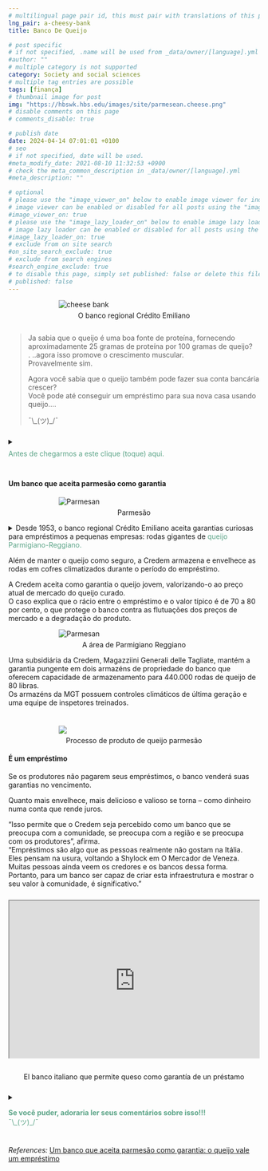 ```yaml
---
# multilingual page pair id, this must pair with translations of this page. (This name must be unique)
lng_pair: a-cheesy-bank
title: Banco De Queijo

# post specific
# if not specified, .name will be used from _data/owner/[language].yml
#author: ""
# multiple category is not supported
category: Society and social sciences
# multiple tag entries are possible
tags: [finança]
# thumbnail image for post
img: "https://hbswk.hbs.edu/images/site/parmesean.cheese.png"
# disable comments on this page
# comments_disable: true

# publish date
date: 2024-04-14 07:01:01 +0100
# seo
# if not specified, date will be used.
#meta_modify_date: 2021-08-10 11:32:53 +0900
# check the meta_common_description in _data/owner/[language].yml
#meta_description: ""

# optional
# please use the "image_viewer_on" below to enable image viewer for individual pages or posts (_posts/ or [language]/_posts folders).
# image viewer can be enabled or disabled for all posts using the "image_viewer_posts: true" setting in _data/conf/main.yml.
#image_viewer_on: true
# please use the "image_lazy_loader_on" below to enable image lazy loader for individual pages or posts (_posts/ or [language]/_posts folders).
# image lazy loader can be enabled or disabled for all posts using the "image_lazy_loader_posts: true" setting in _data/conf/main.yml.
#image_lazy_loader_on: true
# exclude from on site search
#on_site_search_exclude: true
# exclude from search engines
#search_engine_exclude: true
# to disable this page, simply set published: false or delete this file
# published: false
---
```


<style>
    container{
              float:left;
			  width:100%;
			  margin-bottom: 10px;			                
             }
	image-container{
		width: 30%;
		float:left;
		border: hidden; 
		margin: 20px;
	}
	img{
		object-fit:contain;	  	
	}
    container-text{	
       /* width: 40%; 
        margin-left: 5px;*/
        display: block;
        margin-top: 20px; 
        padding-top: 1 px;
        /* border: solid 1px; */
	}

    ol{
        list-style-type: upper-roman;
        
    }

   /* used as <p class="vertical"></p> instead I can also use <blockquote> 
     or > in md
      */
    video-container{   
		width: 60%;
		float:left;
		border: hidden; 
		margin: 20px;
    }

    iframe{
       position: relative; 
        top: 0; 
        left: 0; 
        width: 100%; 
        height: 100%; 
        object-fit-contain;
    }


	.vertical{
    border-left: 4px solid;
    border-right: 4px solid;
    border-radius: 25px;
    color: blue;
    background-color: #111111;
	margin;0 0 0 -3;
    padding:0 0 0 1em

  }
  vertical-text{
	color: #bbbbbb;
  
  font-family: cursive;
  }
    /* frames text in middle of page */
  framed-text{
    display:block;
    border:inset;
    width:90%;
    margin:0.5em auto 0.5em auto;
    padding:0.5em;
  }
/** on hover paragraph **/
  .my-p{
        display:inline;
        color:#5ba487;
  }
  .my-p:hover{
    text-decoration: underline;
    cursor:pointer;
  }
/** Center an element **/
.center {
  display: block;
  margin-left: auto;
  margin-right: auto;
  }

  /** coffee **/
  .container {
  width: 300px;
  height: 280px;
  position: relative;
  top: calc(50% - 140px);
  left: calc(50% - 150px);
}
.coffee-header {
  width: 100%;
  height: 80px;
  position: absolute;
  top: 0;
  left: 0;
  background-color: #ddcfcc;
  border-radius: 10px;
}
.coffee-header__buttons {
  width: 25px;
  height: 25px;
  position: absolute;
  top: 25px;
  background-color: #282323;
  border-radius: 50%;
}
.coffee-header__buttons::after {
  content: "";
  width: 8px;
  height: 8px;
  position: absolute;
  bottom: -8px;
  left: calc(50% - 4px);
  background-color: #615e5e;
}
.coffee-header__button-one {
  left: 15px;
}
.coffee-header__button-two {
  left: 50px;
}
.coffee-header__display {
  width: 50px;
  height: 50px;
  position: absolute;
  top: calc(50% - 25px);
  left: calc(50% - 25px);
  border-radius: 50%;
  background-color: #9acfc5;
  border: 5px solid #43beae;
  box-sizing: border-box;
}
.coffee-header__details {
  width: 8px;
  height: 20px;
  position: absolute;
  top: 10px;
  right: 10px;
  background-color: #9b9091;
  box-shadow: -12px 0 0 #9b9091, -24px 0 0 #9b9091;
}
.coffee-medium {
  width: 90%;
  height: 160px;
  position: absolute;
  top: 80px;
  left: calc(50% - 45%);
  background-color: #bcb0af;
}
.coffee-medium:before {
  content: "";
  width: 90%;
  height: 100px;
  background-color: #776f6e;
  position: absolute;
  bottom: 0;
  left: calc(50% - 45%);
  border-radius: 20px 20px 0 0;
}
.coffe-medium__exit {
  width: 60px;
  height: 20px;
  position: absolute;
  top: 0;
  left: calc(50% - 30px);
  background-color: #231f20;
}
.coffe-medium__exit::before {
  content: "";
  width: 50px;
  height: 20px;
  border-radius: 0 0 50% 50%;
  position: absolute;
  bottom: -20px;
  left: calc(50% - 25px);
  background-color: #231f20;
}
.coffe-medium__exit::after {
  content: "";
  width: 10px;
  height: 10px;
  position: absolute;
  bottom: -30px;
  left: calc(50% - 5px);
  background-color: #231f20;
}
.coffee-medium__arm {
  width: 70px;
  height: 20px;
  position: absolute;
  top: 15px;
  right: 25px;
  background-color: #231f20;
}
.coffee-medium__arm::before {
  content: "";
  width: 15px;
  height: 5px;
  position: absolute;
  top: 7px;
  left: -15px;
  background-color: #9e9495;
}
.coffee-medium__cup {
  width: 80px;
  height: 47px;
  position: absolute;
  bottom: 0;
  left: calc(50% - 40px);
  background-color: #FFF;
  border-radius: 0 0 70px 70px / 0 0 110px 110px;
}
.coffee-medium__cup::after {
  content: "";
  width: 20px;
  height: 20px;
  position: absolute;
  top: 6px;
  right: -13px;
  border: 5px solid #FFF;
  border-radius: 50%;
}
@keyframes liquid {
  0% {
    height: 0px;  
    opacity: 1;
  }
  5% {
    height: 0px;  
    opacity: 1;
  }
  20% {
    height: 62px;  
    opacity: 1;
  }
  95% {
    height: 62px;
    opacity: 1;
  }
  100% {
    height: 62px;
    opacity: 0;
  }
}
.coffee-medium__liquid {
  width: 6px;
  height: 63px;
  opacity: 0;
  position: absolute;
  top: 50px;
  left: calc(50% - 3px);
  background-color: #74372b;
  animation: liquid 4s 4s linear infinite;
}
.coffee-medium__smoke {
  width: 8px;
  height: 20px;
  position: absolute;  
  border-radius: 5px;
  background-color: #b3aeae;
}
@keyframes smokeOne {
  0% {
    bottom: 20px;
    opacity: 0;
  }
  40% {
    bottom: 50px;
    opacity: .5;
  }
  80% {
    bottom: 80px;
    opacity: .3;
  }
  100% {
    bottom: 80px;
    opacity: 0;
  }
}
@keyframes smokeTwo {
  0% {
    bottom: 40px;
    opacity: 0;
  }
  40% {
    bottom: 70px;
    opacity: .5;
  }
  80% {
    bottom: 80px;
    opacity: .3;
  }
  100% {
    bottom: 80px;
    opacity: 0;
  }
}
.coffee-medium__smoke-one {
  opacity: 0;
  bottom: 50px;
  left: 102px;
  animation: smokeOne 3s 4s linear infinite;
}
.coffee-medium__smoke-two {
  opacity: 0;
  bottom: 70px;
  left: 118px;
  animation: smokeTwo 3s 5s linear infinite;
}
.coffee-medium__smoke-three {
  opacity: 0;
  bottom: 65px;
  right: 118px;
  animation: smokeTwo 3s 6s linear infinite;
}
.coffee-medium__smoke-for {
  opacity: 0;
  bottom: 50px;
  right: 102px;
  animation: smokeOne 3s 5s linear infinite;
}
.coffee-footer {
  width: 95%;
  height: 15px;
  position: absolute;
  bottom: 25px;
  left: calc(50% - 47.5%);
  background-color: #41bdad;
  border-radius: 10px;
}
.coffee-footer::after {
  content: "";
  width: 106%;
  height: 26px;
  position: absolute;
  bottom: -25px;
  left: -8px;
  background-color: #000;
}

</style>

<div class="center" style="width:60%;margin-top:1em;margin-bottom:1em">
    <img style="object-fit:contain" class="center" src="https://hbswk.hbs.edu/images/site/parmesean.cheese.png" alt="cheese bank">
    <p style="text-align:center;margin-top:5px;margin-bottom:5px">O banco regional Crédito Emiliano</p>
</div>
<container>
    <blockquote>
    <p>
    Ja sabia que o queijo é uma boa fonte de proteína, fornecendo aproximadamente 25 gramas de proteína por 100 gramas de queijo?<br>
.   ..agora isso promove o crescimento muscular.<br>
    Provavelmente sim.<br>
    </p>
    <p>
    Agora você sabia que o queijo também pode fazer sua conta bancária crescer?<br>
    Você pode até conseguir um empréstimo para sua nova casa usando queijo....<br>
    </p>
    <p>¯\_(ツ)_/¯</p>
    </blockquote>
</container>
<container>
<details>
      <summary>       
      <p style="margin: 0.5em 0 0.5em 0"><div class="my-p">Antes de chegarmos a este clique (toque) aqui.</div><br></p>
      </summary>
       <div  style="margin:0.5em auto 0.5em auto;width:300px;height:280px;">
        <!-- Coffee machine -->
                <div class="container">
                <div class="coffee-header">
                <div class="coffee-header__buttons coffee-header__button-one"></div>
                <div class="coffee-header__buttons coffee-header__button-two"></div>
                <div class="coffee-header__display"></div>
                <div class="coffee-header__details"></div>
                </div>
                <div class="coffee-medium">
                <div class="coffe-medium__exit"></div>
                <div class="coffee-medium__arm"></div>
                <div class="coffee-medium__liquid"></div>
                <div class="coffee-medium__smoke coffee-medium__smoke-one"></div>
                <div class="coffee-medium__smoke coffee-medium__smoke-two"></div>
                <div class="coffee-medium__smoke coffee-medium__smoke-three"></div>
                <div class="coffee-medium__smoke coffee-medium__smoke-for"></div>
                <div class="coffee-medium__cup"></div>
                </div>
                <div class="coffee-footer"></div>
            </div>
            </div>
            <image-container>
            <img  src="https://i.stack.imgur.com/YIcbV.png" alt="menus">
            </image-container>
            <p style="margin-top:1em">
            <span style="color:#5ba487">O texto nesta cor exibirá uma seção oculta com mais informações</span><br>
             <span style="color:#3389de">Observe que pode clicar (tocar) no texto nesta cor para direcioná-lo às referências</span><br>
             Você também pode alternar o esquema de cores no canto inferior esquerdo.<br>
             💡= tema claro<br>
             ☾ = tema escuro<br>
             Dependendo do tamanho da tela, pode ser necessário ativar o "Menu Hambúrguer" para que a opção apareça.<br>
             Neste site você também pode optar por ler este blog em ingles, selecione En [<strong>En</strong> Pt]<br>
             Agora, se você quiser ler este blog, ou um link que você abriu em outro idioma, basta selecionar traduzir no menu do seu navegador.<br>
             No Chrome é um menu “Kebab”.<br>
            </p>
            <container>
            <blockquote style="margin-top:1em; margin-bottom:1em">
            <p>            
            Então, você tomou seu café, relaxe e aproveite o blog.<br>
            ¯\_(ツ)_/¯<br>
            </p>  
            </blockquote>
            </container>        
      </details>
</container>
<container>
    <h4>Um banco que aceita parmesão como garantia</h4>
            <div class="center" style="width:60%;margin-top:1em;margin-bottom:1em">
            <img class="center" src="https://orderisda.org/wp-content/uploads/2019/06/iStock-490051760.jpg" alt="Parmesan">
            <p style="text-align:center;margin-top:5px;margin-bottom:5px">Parmesão</p>
            </div>
     <details>
        <summary>
          Desde 1953, o banco regional Crédito Emiliano aceita garantias curiosas para empréstimos a pequenas empresas:
            rodas gigantes de <span class="my-p">queijo Parmigiano-Reggiano.</span>
        </summary>
        <framed-text>
        <p>
        O parmesão é um queijo italiano duro e granular produzido a partir de leite de vaca e envelhecido por pelo menos 12 meses ou, fora da União Europeia, uma imitação produzida localmente.<br>
         </p>
         <p>
         O nome completo e legalmente protegido do queijo italiano é Parmigiano Reggiano.<br>
         Tem o nome de duas das áreas que o produzem, as províncias italianas de Parma e Reggio Emilia (Parmigiano é o adjetivo italiano para Parma e Reggiano é o adjetivo de Reggio Emilia); além de Reggio Emilia e Parma, também é produzido na parte de Bolonha a oeste do rio Reno e em Modena (todas as anteriores localizadas na região de Emilia-Romagna), bem como na parte de Mântua (Lombardia ) que fica na margem sul do rio Pó.<br>
         <a href="https://en.wikipedia.org/wiki/Parmesan">Parmesan</a>
         </p>      
        </framed-text>
        </details>
      <p>
        Além de manter o queijo como seguro, a Credem armazena e envelhece as rodas em cofres climatizados durante o período do empréstimo.<br>
      </p>
    <p>
    A Credem aceita como garantia o queijo jovem, valorizando-o ao preço atual de mercado do queijo curado.<br>
    O caso explica que o rácio entre o empréstimo e o valor típico é de 70 a 80 por cento, o que protege o banco contra as flutuações dos preços de mercado e a degradação do produto.<br>
    </p>
                <div class="center" style="width:60%;margin-top:1em;margin-bottom:1em">
                    <img class="center" src="https://educated-traveller.com/wp-content/uploads/2014/12/parmigiano-reggiano-map.jpg" alt="Parmesan">
                <p style="text-align:center;margin-top:5px;margin-bottom:5px">A área de Parmigiano Reggiano </p>
                </div>
    <p>
   Uma subsidiária da Credem, Magazziini Generali delle Tagliate, mantém a garantia pungente em dois armazéns de propriedade do banco que oferecem capacidade de armazenamento para 440.000 rodas de queijo de 80 libras.<br>
    Os armazéns da MGT possuem controles climáticos de última geração e uma equipe de inspetores treinados.<br>
    </p>
</container>
<container>
           <div class="center" style="width:60%;margin-top:1em;margin-bottom:1em;">
            <img class="center" src="https://upload.wikimedia.org/wikipedia/commons/2/22/Parmigiano-Reggiano.png">
                <p style="text-align:center;margin-top:5px;margin-bottom:5px">Processo de produto de queijo parmesão</p>
            </div>
    <h4>É um empréstimo</h4>
    <p>
    Se os produtores não pagarem seus empréstimos, o banco venderá suas garantias no vencimento.<br>
    </p>
    <p>
    Quanto mais envelhece, mais delicioso e valioso se torna – como dinheiro numa conta que rende juros.<br>
    </p>
    <p>
    “Isso permite que o Credem seja percebido como um banco que se preocupa com a comunidade, se preocupa com a região e se preocupa com os produtores”, afirma.<br>
    “Empréstimos são algo que as pessoas realmente não gostam na Itália.<br>
    Eles pensam na usura, voltando a Shylock em O Mercador de Veneza.<br>
    Muitas pessoas ainda veem os credores e os bancos dessa forma.<br>
    Portanto, para um banco ser capaz de criar esta infraestrutura e mostrar o seu valor à comunidade, é significativo.”<br>
    </p>
</container>
<container>
        <div  style="position: relative; padding-bottom: 56.25%; padding-top: 35px;height: 0; margin-bottom: 2em;
            overflow: hidden;">
            <iframe
                style="position: absolute; top: 0; left: 0; width: 100%; height: 100%"
                src="https://www.youtube.com/embed/s_bW98C5Iuk?si=bKH8ogW-n-sMbSpa"
                title="YouTube video player"
                allowfullscreen >
            </iframe>
        </div>
        <p style="position: relative; text-align: center">El banco italiano que permite queso como garantía de un préstamo</p>
</container>
<container>
    <details>
        <summary>
        <p>
        <div class="my-p">
         <strong>Se você puder, adoraria ler seus comentários sobre isso!!!</strong><br>
        ¯\_(ツ)_/¯<br>
        </div>        
        </p>
        </summary>
        <p>
        Use <strong>DISQUS</strong> na parte inferior de cada blog para postar comentários.<br>
        Dessa forma, serei notificado quando você adicionar um comentário, etc.<br>
        É gratuito e fácil de usar, basta criar uma conta se for um novo usuário.<br>
        </p>
    </details>
</container>
<container>
    <p><i>References:</i>
    <a href="https://www.forbes.com/sites/hbsworkingknowledge/2015/07/01/a-bank-that-accepts-parmesan-as-collateral-the-cheese-stands-a-loan/">Um banco que aceita parmesão como garantia: o queijo vale um empréstimo</a><br>
    </p>
</container>
